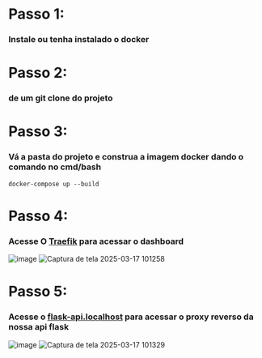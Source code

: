 # Passo 1: 
### Instale ou tenha instalado o docker 

# Passo 2: 
### de um git clone do projeto 

# Passo 3: 
### Vá a pasta do projeto e construa a imagem docker dando o comando no cmd/bash 
``` docker-compose up --build ```

# Passo 4: 
### Acesse O [Traefik](http://localhost:8080/dashboard/#/)  para acessar o dashboard 
![image](https://github.com/user-attachments/assets/e15eb04c-9532-49f8-8e18-d3ca345e6463)
![Captura de tela 2025-03-17 101258](https://github.com/user-attachments/assets/4def824d-5770-43df-bb21-ebb1bf3b103c)


# Passo 5: 
### Acesse o [flask-api.localhost](http://flask-api.localhost/) para acessar o proxy reverso da nossa api flask 
![image](https://github.com/user-attachments/assets/e9f3e62e-53b8-4e7c-846c-6c9b9eff9a81)
![Captura de tela 2025-03-17 101329](https://github.com/user-attachments/assets/97484866-5d4b-48f3-9792-0bd63d786d4a)
